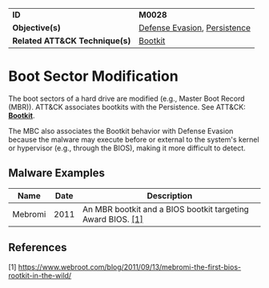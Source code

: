 |||
|---------|------------------------|
|**ID**|**M0028**|
|**Objective(s)**|[Defense Evasion](https://github.com/MBCProject/mbc-markdown/tree/master/defense-evasion), [Persistence](https://github.com/MBCProject/mbc-markdown/tree/master/persistence)|
|**Related ATT&CK Technique(s)**|[Bootkit](https://attack.mitre.org/techniques/T1067/)|

Boot Sector Modification
========================
The boot sectors of a hard drive are modified (e.g., Master Boot Record (MBR)). ATT&CK associates bootkits with the Persistence. See ATT&CK: [**Bootkit**](https://attack.mitre.org/techniques/T1067/).

The MBC also associates the Bootkit behavior with Defense Evasion because the malware may execute before or external to the system's kernel or hypervisor (e.g., through the BIOS), making it more difficult to detect. 

Malware Examples
----------------
|Name|Date|Description|
|-----------------------------|-----------|-----------------------------|
|Mebromi|2011|An MBR bootkit and a BIOS bootkit targeting Award BIOS. [[1]](#1)|

References
----------
<a name="1">[1]</a> https://www.webroot.com/blog/2011/09/13/mebromi-the-first-bios-rootkit-in-the-wild/
 